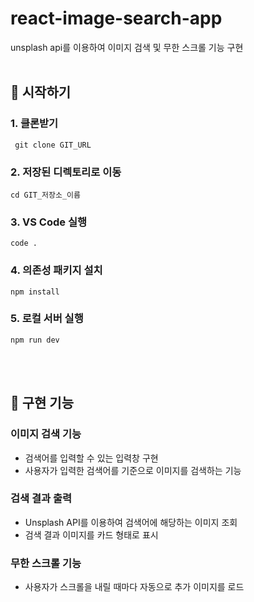 # react-image-search-app

unsplash api를 이용하여 이미지 검색 및 무한 스크롤 기능 구현
<br />
<br />

## 📌 시작하기
### 1. 클론받기
```
 git clone GIT_URL
```

### 2. 저장된 디렉토리로 이동
```
cd GIT_저장소_이름
```

### 3. VS Code 실행
```
code .
```

### 4. 의존성 패키지 설치
```
npm install
```

### 5. 로컬 서버 실행
```
npm run dev
```

<br /> 
<br />

## 📌 구현 기능
### 이미지 검색 기능
- 검색어를 입력할 수 있는 입력창 구현
- 사용자가 입력한 검색어를 기준으로 이미지를 검색하는 기능

### 검색 결과 출력
- Unsplash API를 이용하여 검색어에 해당하는 이미지 조회
- 검색 결과 이미지를 카드 형태로 표시

### 무한 스크롤 기능
- 사용자가 스크롤을 내릴 때마다 자동으로 추가 이미지를 로드
